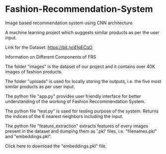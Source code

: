 # Fashion-Recommendation-System
Image based recommendation system using CNN architecture

A machine learning project which suggests similar products as per the user input.

Link for the Dataset: https://bit.ly/41qECqO

Information on Different Components of FRS

The folder "images" is the dataset of our project and it contains over 40K images of fashion products.

The folder "uploads" is used for locally storing the outputs, i.e. the five most similar products as per user input.

The python file "app.py" provides user friendly interface for better understanding of the working of Fashion Reccommendation System.

The python file "test.py" is used for testing purpose of the system. Returns the indices of the 6 nearest neighbors including the input.

The python file "feature_extraction" extracts features of every images present in the dataset and dumping them as '.pkl' files, i.e. "filenames.pkl" and "embeddings.pkl".

Click here to download the "embeddings.pkl" file.
